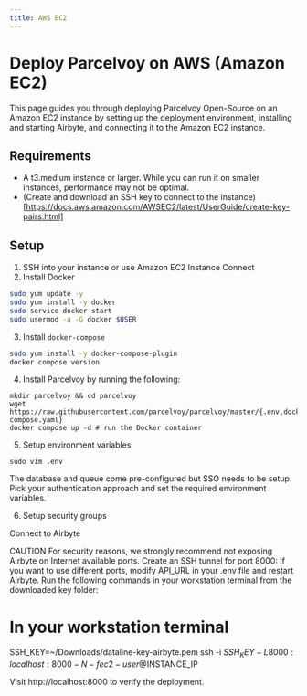 ```yaml
---
title: AWS EC2
---
```

# Deploy Parcelvoy on AWS (Amazon EC2)

This page guides you through deploying Parcelvoy Open-Source on an Amazon EC2 instance by setting up the deployment environment, installing and starting Airbyte, and connecting it to the Amazon EC2 instance.

## Requirements​
- A t3.medium instance or larger. While you can run it on smaller instances, performance may not be optimal.
- (Create and download an SSH key to connect to the instance)[https://docs.aws.amazon.com/AWSEC2/latest/UserGuide/create-key-pairs.html]

## Setup
1. SSH into your instance or use Amazon EC2 Instance Connect
2. Install Docker
```sh
sudo yum update -y
sudo yum install -y docker
sudo service docker start
sudo usermod -a -G docker $USER
```

3. Install `docker-compose`
```sh
sudo yum install -y docker-compose-plugin
docker compose version
```

4. Install Parcelvoy by running the following:
```
mkdir parcelvoy && cd parcelvoy
wget https://raw.githubusercontent.com/parcelvoy/parcelvoy/master/{.env,docker-compose.yaml}
docker compose up -d # run the Docker container
```

5. Setup environment variables
```
sudo vim .env
```
The database and queue come pre-configured but SSO needs to be setup. Pick your authentication approach and set the required environment variables.

6. Setup security groups

Connect to Airbyte​

CAUTION
For security reasons, we strongly recommend not exposing Airbyte on Internet available ports.
Create an SSH tunnel for port 8000:
If you want to use different ports, modify API_URL in your .env file and restart Airbyte. Run the following commands in your workstation terminal from the downloaded key folder:

# In your workstation terminal
SSH_KEY=~/Downloads/dataline-key-airbyte.pem
ssh -i $SSH_KEY -L 8000:localhost:8000 -N -f ec2-user@$INSTANCE_IP

Visit http://localhost:8000 to verify the deployment.
